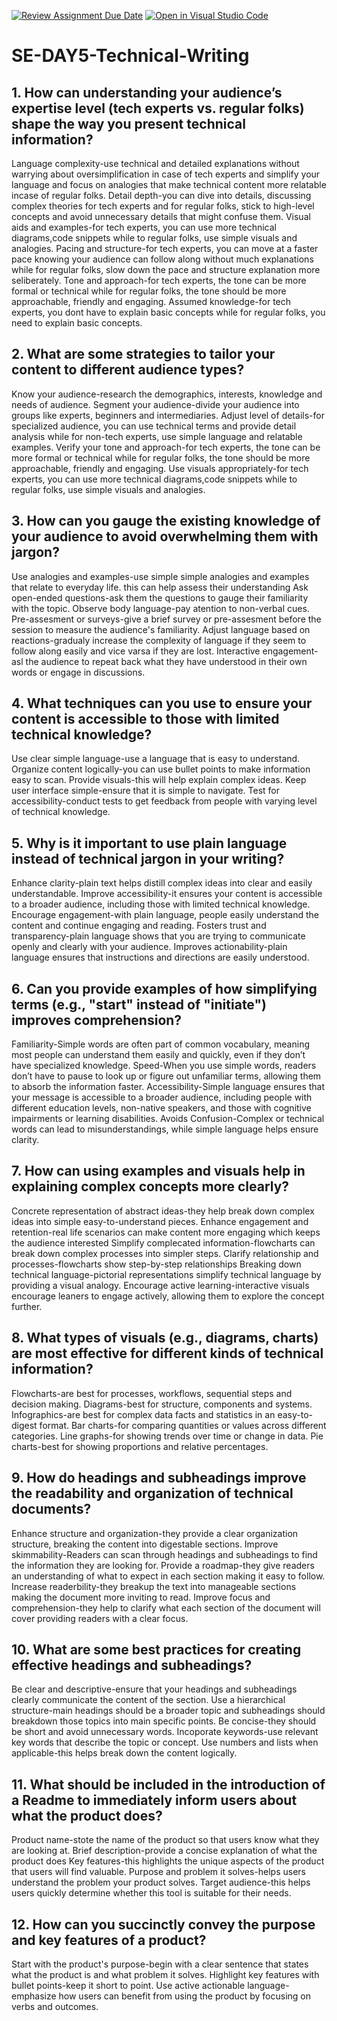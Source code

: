 [![Review Assignment Due Date](https://classroom.github.com/assets/deadline-readme-button-22041afd0340ce965d47ae6ef1cefeee28c7c493a6346c4f15d667ab976d596c.svg)](https://classroom.github.com/a/zsAR-pyY)
[![Open in Visual Studio Code](https://classroom.github.com/assets/open-in-vscode-2e0aaae1b6195c2367325f4f02e2d04e9abb55f0b24a779b69b11b9e10269abc.svg)](https://classroom.github.com/online_ide?assignment_repo_id=18541428&assignment_repo_type=AssignmentRepo)
# SE-DAY5-Technical-Writing
## 1. How can understanding your audience’s expertise level (tech experts vs. regular folks) shape the way you present technical information?

Language complexity-use technical and detailed explanations without warrying about oversimplification in case of tech experts and simplify your language and focus on analogies that make technical content more relatable incase of regular folks.
Detail depth-you can dive into details, discussing complex theories for tech experts and for regular folks, stick to high-level concepts and avoid unnecessary details that might confuse them.
Visual aids and examples-for tech experts, you can use more technical diagrams,code snippets while to regular folks, use simple visuals and analogies.
Pacing and structure-for tech experts, you can move at a faster pace knowing your audience can follow along without much explanations while for regular folks, slow down the pace and structure explanation more seliberately.
Tone and approach-for tech experts, the tone can be more formal or technical while for regular folks, the tone should be more approachable, friendly and engaging.
Assumed knowledge-for tech experts, you dont have to explain basic concepts while for regular folks, you need to explain basic concepts.

## 2. What are some strategies to tailor your content to different audience types?

Know your audience-research the demographics, interests, knowledge and needs of audience.
Segment your audience-divide your audience into groups like experts, beginners and intermediaries.
Adjust level of details-for specialized audience, you can use technical terms and provide detail analysis while for non-tech experts, use simple language and relatable examples.
Verify your tone and approach-for tech experts, the tone can be more formal or technical while for regular folks, the tone should be more approachable, friendly and engaging.
Use visuals appropriately-for tech experts, you can use more technical diagrams,code snippets while to regular folks, use simple visuals and analogies.

## 3. How can you gauge the existing knowledge of your audience to avoid overwhelming them with jargon?

Use analogies and examples-use simple simple analogies and examples that relate to everyday life. this can help assess their understanding
Ask open-ended questions-ask them the questions to gauge their familiarity with the topic.
Observe body language-pay atention to non-verbal cues.
Pre-assesment or surveys-give a brief survey or pre-assesment before the session to measure the audience's familiarity.
Adjust language based on reactions-gradualy increase the complexity of language if they seem to follow along easily and vice varsa if they are lost.
Interactive engagement-asl the audience to repeat back what they have understood in their own words or engage in discussions.

## 4. What techniques can you use to ensure your content is accessible to those with limited technical knowledge?

Use clear simple language-use a language that is easy to understand.
Organize content logically-you can use bullet points to make information easy to scan.
Provide visuals-this will help explain complex ideas.
Keep user interface simple-ensure that it is simple to navigate.
Test for accessibility-conduct tests to get feedback from people with varying level of technical knowledge.

## 5. Why is it important to use plain language instead of technical jargon in your writing?

Enhance clarity-plain text helps distill complex ideas into clear and easily understandable.
Improve accessibility-it ensures your content is accessible to a broader audience, including those with limited technical knowledge.
Encourage engagement-with plain language, people easily understand the content and continue engaging and reading.
Fosters trust and transparency-plain language shows that you are trying to communicate openly and clearly with your audience.
Improves actionability-plain language ensures that instructions and directions are easily understood.

## 6. Can you provide examples of how simplifying terms (e.g., "start" instead of "initiate") improves comprehension?

Familiarity-Simple words are often part of common vocabulary, meaning most people can understand them easily and quickly, even if they don’t have specialized knowledge.
Speed-When you use simple words, readers don’t have to pause to look up or figure out unfamiliar terms, allowing them to absorb the information faster.
Accessibility-Simple language ensures that your message is accessible to a broader audience, including people with different education levels, non-native speakers, and those with cognitive impairments or learning disabilities.
Avoids Confusion-Complex or technical words can lead to misunderstandings, while simple language helps ensure clarity.

## 7. How can using examples and visuals help in explaining complex concepts more clearly?

Concrete representation of abstract ideas-they help break down complex ideas into simple easy-to-understand pieces.
Enhance engagement and retention-real life scenarios can make content more engaging which keeps the audience interested
Simplify complecated information-flowcharts can break down complex processes into simpler steps.
Clarify relationship and processes-flowcharts show step-by-step relationships
Breaking down technical language-pictorial representations simplify technical language by providing a visual analogy.
Encourage active learning-interactive visuals encourage leaners to engage actively, allowing them to explore the concept further.

## 8. What types of visuals (e.g., diagrams, charts) are most effective for different kinds of technical information?

Flowcharts-are best for processes, workflows, sequential steps and decision making.
Diagrams-best for structure, components and systems.
Infographics-are best for complex data facts and statistics in an easy-to- digest format.
Bar charts-for comparing quantities or values across different categories.
Line graphs-for showing trends over time or change in data.
Pie charts-best for showing proportions and relative percentages.

## 9. How do headings and subheadings improve the readability and organization of technical documents?

Enhance structure and organization-they provide a clear organization structure, breaking the content into digestable sections.
Improve skimmability-Readers can scan through headings and subheadings to find the information they are looking for.
Provide a roadmap-they give readers an understanding of what to expect in each section making it easy to follow.
Increase readerbility-they breakup the text into manageable sections making the document more inviting to read.
Improve focus and comprehension-they help to clarify what each section of the document will cover providing readers with a clear focus.

## 10. What are some best practices for creating effective headings and subheadings?

Be clear and descriptive-ensure that your headings and subheadings clearly communicate the content of the section.
Use a hierarchical structure-main headings should be a broader topic and subheadings should breakdown those topics into main specific points.
Be concise-they should be short and avoid unnecessary words.
Incoporate keywords-use relevant key words that describe the topic or concept.
Use numbers and lists when applicable-this helps break down the content logically.

## 11. What should be included in the introduction of a Readme to immediately inform users about what the product does?

Product name-stote the name of the product so that users know what they are looking at.
Brief description-provide a concise explanation of what the product does
Key features-this highlights the unique aspects of the product that users will find valuable.
Purpose and problem it solves-helps users understand the problem your product solves.
Target audience-this helps users quickly determine whether this tool is suitable for their needs.

## 12. How can you succinctly convey the purpose and key features of a product?

Start with the product's purpose-begin with a clear sentence that states what the product is and what problem it solves.
Highlight key features with bullet points-keep it short to point. 
Use active actionable language-emphasize how users can benefit from using the product by focusing on verbs and outcomes.
